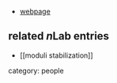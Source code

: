 

* [webpage](https://www.physics.upenn.edu/people/standing-faculty/vijay-balasubramanian)

## related $n$Lab entries

* [[moduli stabilization]]

category: people